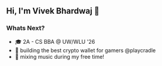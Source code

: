 ## Hi, I'm Vivek Bhardwaj 👋 

### Whats Next?
* 🎓 2A - CS BBA @ UW/WLU '26
* 📱 building the best crypto wallet for gamers @playcradle
* 🎹 mixing music during my free time!
